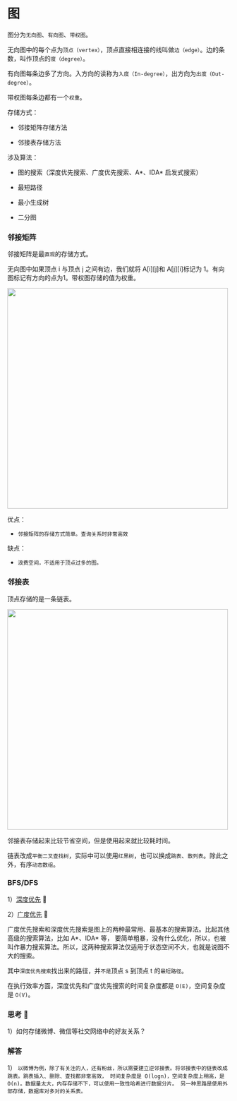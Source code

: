 # 图

图分为`无向图`、`有向图`、`带权图`。

无向图中的每个点为`顶点（vertex）`，顶点直接相连接的线叫做`边（edge）`。边的条数，叫作顶点的`度（degree）`。

有向图每条边多了方向。入方向的读称为`入度（In-degree）`，出方向为`出度（Out-degree）`。

带权图每条边都有一个`权重`。

存储方式：

* 邻接矩阵存储方法

* 邻接表存储方法

涉及算法：

* 图的搜索（深度优先搜索、广度优先搜索、A*、IDA* 启发式搜索）

* 最短路径

* 最小生成树

* 二分图

### 邻接矩阵

邻接矩阵是最`直观`的存储方式。

无向图中如果顶点 i 与顶点 j 之间有边，我们就将 A[i][j]和 A[j][i]标记为 1。有向图标记有方向的点为1。带权图存储的值为权重。

<img src="https://static001.geekbang.org/resource/image/62/d2/625e7493b5470e774b5aa91fb4fdb9d2.jpg" width=500>

优点：
* `邻接矩阵的存储方式简单。查询关系时非常高效`

缺点：
* `浪费空间，不适用于顶点过多的图。`

### 邻接表

顶点存储的是一条链表。

<img src="https://static001.geekbang.org/resource/image/03/94/039bc254b97bd11670cdc4bf2a8e1394.jpg" width=500>

邻接表存储起来比较节省空间，但是使用起来就比较耗时间。

链表改成`平衡二叉查找树`，实际中可以使用`红黑树`，也可以换成`跳表`、`散列表`。除此之外，有序`动态数组`。

### BFS/DFS

1）[深度优先](https://github.com/lzle/algorithm/blob/master/datastructure/graph/graph.go) :lemon:

2）[广度优先](https://github.com/lzle/algorithm/blob/master/datastructure/graph/graph.go) :lemon:


广度优先搜索和深度优先搜索是图上的两种最常用、最基本的搜索算法。比起其他高级的搜索算法，比如 A*、IDA* 等，
要简单粗暴，没有什么优化，所以，也被叫作暴力搜索算法。所以，这两种搜索算法仅适用于状态空间不大，也就是说图不大的搜索。

其中`深度优先搜索`找出来的路径，并`不是`顶点 s 到顶点 t 的`最短路径`。

在执行效率方面，深度优先和广度优先搜索的时间复杂度都是 `O(E)`，空间复杂度是 `O(V)`。


### 思考 🤔

1）如何存储微博、微信等社交网络中的好友关系？


### 解答

1） `以微博为例，除了有关注的人，还有粉丝，所以需要建立逆邻接表。将邻接表中的链表改成跳表。跳表插入、删除、查找都非常高效，
时间复杂度是 O(logn)，空间复杂度上稍高，是 O(n)。数据量太大，内存存储不下，可以使用一致性哈希进行数据分片。
另一种思路是使用外部存储，数据库对多对的关系表。`



